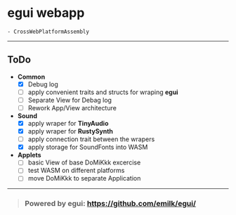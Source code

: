 # egui webapp
    - CrossWebPlatformAssembly
---

## ToDo

* __Common__
    - [x] Debug log
    - [ ] apply convenient traits and structs for wraping **egui**
    - [ ] Separate View for Debag log
    - [ ] Rework App/View architecture

* __Sound__
    - [x] apply wraper for **TinyAudio**
    - [x] apply wraper for **RustySynth**
    - [ ] apply connection trait between the wrapers
    - [x] apply storage for SoundFonts into WASM

* __Applets__
    - [ ] basic View of base DoMiKkk excercise
    - [ ] test WASM on different platforms
    - [ ] move DoMiKkk to separate Application

---
> ### Powered by egui: https://github.com/emilk/egui/
